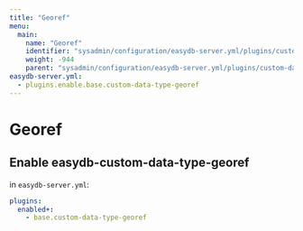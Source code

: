 ```yaml
---
title: "Georef"
menu:
  main:
    name: "Georef"
    identifier: "sysadmin/configuration/easydb-server.yml/plugins/custom-data-type/georef"
    weight: -944
    parent: "sysadmin/configuration/easydb-server.yml/plugins/custom-data-type"
easydb-server.yml:
  - plugins.enable.base.custom-data-type-georef
---
```


# Georef

## Enable easydb-custom-data-type-georef

in `easydb-server.yml`:

```yaml
plugins:
  enabled+:
    - base.custom-data-type-georef
```